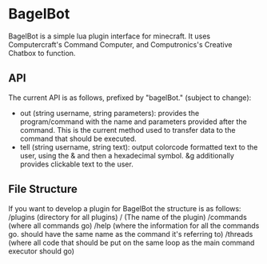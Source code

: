 # BagelBot
BagelBot is a simple lua plugin interface for minecraft.
It uses Computercraft's Command Computer, and Computronics's Creative Chatbox to function.

## API
The current API is as follows, prefixed by "bagelBot." (subject to change):
- out (string username, string parameters): provides the program/command with the name and parameters provided after the command. This is the current method used to transfer data to the command that should be executed.
- tell (string username, string text): output colorcode formatted text to the user, using the & and then a hexadecimal symbol. &g additionally provides clickable text to the user.

## File Structure
If you want to develop a plugin for BagelBot the structure is as follows:
/plugins (directory for all plugins)
	/<Plugin Name> (The name of the plugin)
		/commands (where all commands go)
		/help (where the information for all the commands go. should have the same name as the command it's referring to)
		/threads (where all code that should be put on the same loop as the main command executor should go)
